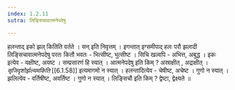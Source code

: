 ```yaml
---
index: 1.2.11
sutra: लिङ्सिचावात्मनेपदेषु

---
```

हलन्ताद् इको झल् कितिति वर्तते । सन् इति निवृत्तम् । इगन्तात् इग्समीपाद् हलः परौ झलादी   लिङ्सिचावात्मनेपदेषु परतः कितौ भवतः - भित्सीष्ट, भुत्सीष्ट । सिचि खल्वपि - अभित्त, अबुद्ध । इकः इत्येव - यक्षीष्ट, अयष्ट । सम्प्रसारणं हि स्यात् । आत्मनेपदेषु इति किम् ? अस्राक्षीत् , अद्राक्षीत् । _सृजिदृशोर्झल्यमकिति_ [[6.1.58]] इत्यमागमो न स्यात् । हलन्तादित्येव - चेषीष्ट, अचेष्ट । गुणो न स्यात् । झलित्येव  - वर्तिषीष्ट, अवर्तिष्ट । गुणो न स्यात् । लिङ्सिचौ इति किम् ? द्वेष्टा, द्वेक्ष्यते ॥